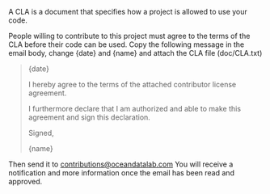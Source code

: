 A CLA is a document that specifies how a project is allowed to use your code.

People willing to contribute to this project must agree to the terms of the CLA before their code can be used.
Copy the following message in the email body, change {date} and {name} and attach the CLA file (doc/CLA.txt)

> {date}
>
> I hereby agree to the terms of the attached contributor license agreement.
>
> I furthermore declare that I am authorized and able to make this agreement and sign this declaration.
>
> Signed,
>
> {name}

Then send it to <contributions@oceandatalab.com>
You will receive a notification and more information once the email has been read and approved.
